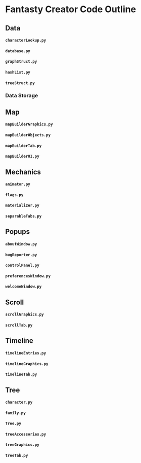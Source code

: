 # Fantasty Creator Code Outline

## Data

#### `characterLookup.py`

#### `database.py`

#### `graphStruct.py`

#### `hashList.py`

#### `treeStruct.py`

### Data Storage

## Map

#### `mapBuilderGraphics.py`

#### `mapBuilderObjects.py`

#### `mapBuilderTab.py`

#### `mapBuilderUI.py`

## Mechanics

#### `animator.py`

#### `flags.py`

#### `materializer.py`

#### `separableTabs.py`

## Popups

#### `aboutWindow.py`

#### `bugReporter.py`

#### `controlPanel.py`

#### `preferencesWindow.py`

#### `welcomeWindow.py`

## Scroll

#### `scrollGraphics.py`

#### `scrollTab.py`

## Timeline

#### `timelineEntries.py`

#### `timelineGraphics.py`

#### `timelineTab.py`

## Tree

#### `character.py`

#### `family.py`

#### `Tree.py`

#### `treeAccessories.py`

#### `treeGraphics.py`

#### `treeTab.py`

